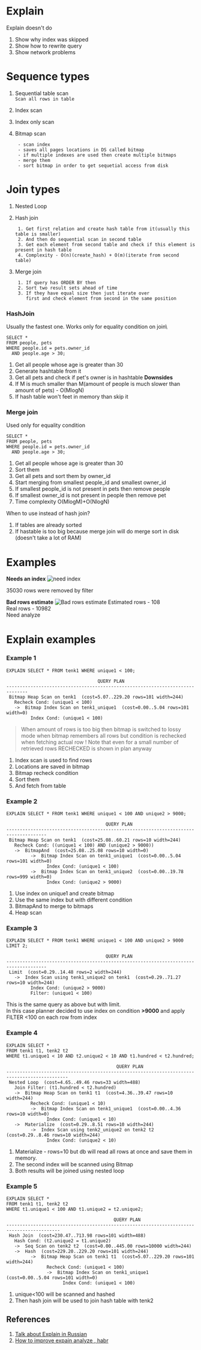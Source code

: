 # Explain
Explain doesn't do
1. Show why index was skipped
2. Show how to rewrite query
3. Show network problems


# Sequence types
1. Sequential table scan\
   `Scan all rows in table`
2. Index scan
3. Index only scan 
4. Bitmap scan 

		- scan index
		- saves all pages locations in DS called bitmap
		- if multiple indexes are used then create multiple bitmaps
		- merge them
		- sort bitmap in order to get sequetial access from disk

# Join types
1. Nested Loop
2. Hash join

		1. Get first relation and create hash table from it(usually this table is smaller)
		2. And then do sequential scan in second table
		3. Get each element from second table and check if this element is present in hash table
		4. Complexity - O(n)(create_hash) + O(m)(iterate from second table)
3. Merge join

		1. If query has ORDER BY then
		2. Sort two result sets ahead of time
		3. If they have equal size then just iterate over
	       first and check element from second in the same position

### HashJoin
Usually the fastest one. Works only for equality condition on join\
```
SELECT *
FROM people, pets
WHERE people.id = pets.owner_id
  AND people.age > 30;
```
1. Get all people whose age is greater than 30
2. Generate hashtable from it
3. Get all pets and check if pet's owner is in hashtable
**Downsides**
1. If M is much smaller than M(amount of people is much slower than amount of pets) - O(MlogN)
2. If hash table won't feet in memory than skip it

### Merge join
Used only for equality condition

```
SELECT *
FROM people, pets
WHERE people.id = pets.owner_id
  AND people.age > 30;
```
1. Get all people whose age is greater than 30 
2. Sort them
3. Get all pets and sort them by owner_id
4. Start merging from smallest people_id and smallest owner_id
5. If smallest people_id is not present in pets then remove people
6. If smallest owner_id is not present in people then remove pet
7. Time complexity O(MlogM)+O(NlogN)

When to use instead of hash join?
1. If tables are already sorted
2. If hastable is too big because merge join will do merge sort in disk (doesn't take a lot of RAM)

# Examples
**Needs an index**
![need index](needs_an_index.png)

35030 rows were removed by filter 

**Bad rows estimate**
![Bad rows estimate](bad_rows_estimate.png)
Estimated rows - 108\
Real rows - 10982\
Need analyze


# Explain examples

### Example 1
```
EXPLAIN SELECT * FROM tenk1 WHERE unique1 < 100;

                                  QUERY PLAN
------------------------------------------------------------------------------
 Bitmap Heap Scan on tenk1  (cost=5.07..229.20 rows=101 width=244)
   Recheck Cond: (unique1 < 100)
   ->  Bitmap Index Scan on tenk1_unique1  (cost=0.00..5.04 rows=101 width=0)
         Index Cond: (unique1 < 100)
```
 
> When amount of rows is too big then bitmap is switched to lossy mode when 
> bitmap remembers all rows
> but condition is rechecked when fetching actual row
> ! Note that even for a small number of retrieved rows 
> RECHECKED is shown in plan anyway
1. Index scan is used to find rows
2. Locations are saved in bitmap
3. Bitmap recheck condition
4. Sort them
5. And fetch from table

### Example 2

```
EXPLAIN SELECT * FROM tenk1 WHERE unique1 < 100 AND unique2 > 9000;

                                     QUERY PLAN
-------------------------------------------------------------------------------------
 Bitmap Heap Scan on tenk1  (cost=25.08..60.21 rows=10 width=244)
   Recheck Cond: ((unique1 < 100) AND (unique2 > 9000))
   ->  BitmapAnd  (cost=25.08..25.08 rows=10 width=0)
         ->  Bitmap Index Scan on tenk1_unique1  (cost=0.00..5.04 rows=101 width=0)
               Index Cond: (unique1 < 100)
         ->  Bitmap Index Scan on tenk1_unique2  (cost=0.00..19.78 rows=999 width=0)
               Index Cond: (unique2 > 9000)
```
 

1. Use index on unique1 and create bitmap
2. Use the same index but with different condition
3. BitmapAnd to merge to bitmaps
4. Heap scan

### Example 3

```
EXPLAIN SELECT * FROM tenk1 WHERE unique1 < 100 AND unique2 > 9000 LIMIT 2;

                                     QUERY PLAN
-------------------------------------------------------------------------------------
 Limit  (cost=0.29..14.48 rows=2 width=244)
   ->  Index Scan using tenk1_unique2 on tenk1  (cost=0.29..71.27 rows=10 width=244)
         Index Cond: (unique2 > 9000)
         Filter: (unique1 < 100)
```

This is the same query as above but with limit.\
In this case planner decided to use index on condition **>9000**
and apply FILTER <100 on each row from index

### Example 4

```
EXPLAIN SELECT *
FROM tenk1 t1, tenk2 t2
WHERE t1.unique1 < 10 AND t2.unique2 < 10 AND t1.hundred < t2.hundred;

                                         QUERY PLAN
---------------------------------------------------------------------------------------------
 Nested Loop  (cost=4.65..49.46 rows=33 width=488)
   Join Filter: (t1.hundred < t2.hundred)
   ->  Bitmap Heap Scan on tenk1 t1  (cost=4.36..39.47 rows=10 width=244)
         Recheck Cond: (unique1 < 10)
         ->  Bitmap Index Scan on tenk1_unique1  (cost=0.00..4.36 rows=10 width=0)
               Index Cond: (unique1 < 10)
   ->  Materialize  (cost=0.29..8.51 rows=10 width=244)
         ->  Index Scan using tenk2_unique2 on tenk2 t2  (cost=0.29..8.46 rows=10 width=244)
               Index Cond: (unique2 < 10)
```

1. Materialize - rows=10 but db will read all rows at once and save them in memory.
2. The second index will be scanned using Bitmap
3. Both results will be joined using nested loop

### Example 5

```
EXPLAIN SELECT *
FROM tenk1 t1, tenk2 t2
WHERE t1.unique1 < 100 AND t1.unique2 = t2.unique2;

                                        QUERY PLAN
------------------------------------------------------------------------------------------
 Hash Join  (cost=230.47..713.98 rows=101 width=488)
   Hash Cond: (t2.unique2 = t1.unique2)
   ->  Seq Scan on tenk2 t2  (cost=0.00..445.00 rows=10000 width=244)
   ->  Hash  (cost=229.20..229.20 rows=101 width=244)
         ->  Bitmap Heap Scan on tenk1 t1  (cost=5.07..229.20 rows=101 width=244)
               Recheck Cond: (unique1 < 100)
               ->  Bitmap Index Scan on tenk1_unique1  (cost=0.00..5.04 rows=101 width=0)
                     Index Cond: (unique1 < 100)
```

1. unique<100 will be scanned and hashed
2. Then hash join will be used to join hash table with tenk2


## References
1. [Talk about Explain in Russian](https://pgconf.ru/2020/262963)
2. [How to improve expain analyze , habr](https://habr.com/en/company/tensor/blog/492694/)
